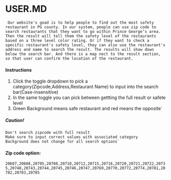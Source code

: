 USER.MD
===========

` Our website's goad is to help people to find out the most safety restaurant in PG county. In our system, people can use zip code to search restaurants that they want to go within Prince George’s area. Then the result will tell them the safety level of the restaurants based on a three level color rating. Or if they want to check a specific restaurant's safety level, they can also use the restaurant's address and name to search the result. The results will show down below the search bar. And there is a map nect to the result section, so that user can confirm the location of the restaurant.` 

#### Instructions

1. Click the toggle dropdown to pick a category(Zipcode,Address,Restaurant Name) to input into the search bar(Case-insensitive)
2. In the same toggle you can pick between gettting the full result or safete level
3. Green Background means safe restaurant and red means the opposite` 

##### Caution!
    Don't search zipcode with full result
    Make sure to input correct values with associated category
    Background does not change for all search options` 

 #### Zip code option: 
 
 `20607,20608,20705,20708,20710,20712,20715,20716,20720,20721,20722,20735,20740,20743,20744,20745,20746,20747,20769,20770,20772,20774,20781,20782,20783,20785` 


